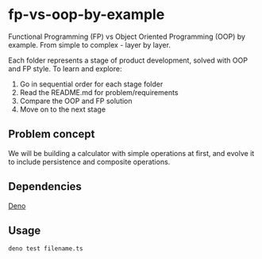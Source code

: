 # fp-vs-oop-by-example
Functional Programming (FP) vs Object Oriented Programming (OOP) by example. From simple to complex - layer by layer.

Each folder represents a stage of product development, solved with OOP and FP style. To learn and explore:

1. Go in sequential order for each stage folder
2. Read the README.md for problem/requirements
3. Compare the OOP and FP solution
4. Move on to the next stage

## Problem concept

We will be building a calculator with simple operations at first, and evolve it to include persistence and composite operations. 

## Dependencies

[Deno](https://deno.land)

## Usage

```sh
deno test filename.ts
```
